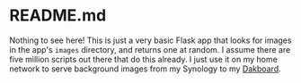 # README.md

Nothing to see here! This is just a very basic Flask app that looks for images in the app's `images` directory, and returns one at random. I assume there are five million scripts out there that do this already. I just use it on my home network to serve background images from my Synology to my [Dakboard](https://dakboard.com/). 
